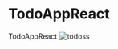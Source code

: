# TodoAppReact
TodoAppReact
![todoss](https://github.com/Yusufefe16/TodoAppReact/assets/90358311/c1dc3501-0bf7-4bbe-b311-3491c91b460b)
